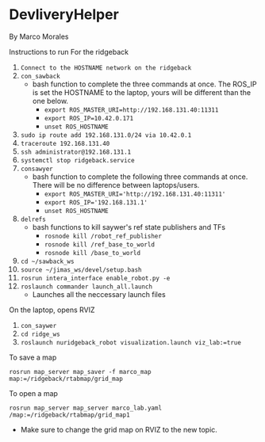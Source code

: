 # DevliveryHelper
By Marco Morales

Instructions to run
For the ridgeback
1. `Connect to the HOSTNAME network on the ridgeback`
2. `con_sawback`
    - bash function to complete the three commands at once. The ROS_IP is set the HOSTNAME to the laptop, yours will be different than the one below.
        - `export ROS_MASTER_URI=http://192.168.131.40:11311`
        - `export ROS_IP=10.42.0.171`
        - `unset ROS_HOSTNAME`
3. `sudo ip route add 192.168.131.0/24 via 10.42.0.1`	
4. `traceroute 192.168.131.40`	
5. `ssh administrator@192.168.131.1`	
6. `systemctl stop ridgeback.service`	
7. `consawyer`	
    - bash function to complete the following three commands at once. There will be no difference between laptops/users.
        - `export ROS_MASTER_URI='http://192.168.131.40:11311'`
        - `export ROS_IP='192.168.131.1'`
        - `unset ROS_HOSTNAME`
8. `delrefs`
    - bash functions to kill saywer's ref state publishers and TFs
        - `rosnode kill /robot_ref_publisher`
        - `rosnode kill /ref_base_to_world`
        - `rosnode kill /base_to_world`
9. `cd ~/sawback_ws`	
10. `source ~/jimas_ws/devel/setup.bash`	
11. `rosrun intera_interface enable_robot.py -e`	
12. `roslaunch commander launch_all.launch`
    - Launches all the neccessary launch files

On the laptop, opens RVIZ
1. `con_saywer`
2. `cd ridge_ws`
3. `roslaunch nuridgeback_robot visualization.launch viz_lab:=true`

To save a map 

`rosrun map_server map_saver -f marco_map  map:=/ridgeback/rtabmap/grid_map`

To open a map 

`rosrun map_server map_server marco_lab.yaml /map:=/ridgeback/rtabmap/grid_map1`

- Make sure to change the grid map on RVIZ to the new topic.

